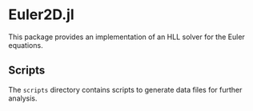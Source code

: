 # Euler2D.jl

This package provides an implementation of an HLL solver for the Euler equations.

## Scripts

The `scripts` directory contains scripts to generate data files for further analysis.